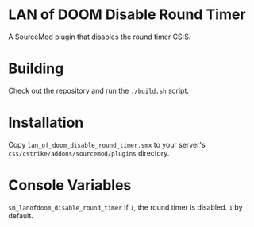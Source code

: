 # LAN of DOOM Disable Round Timer
A SourceMod plugin that disables the round timer CS:S.

# Building
Check out the repository and run the ``./build.sh`` script.

# Installation
Copy ``lan_of_doom_disable_round_timer.smx`` to your server's
``css/cstrike/addons/sourcemod/plugins`` directory.

# Console Variables

``sm_lanofdoom_disable_round_timer`` If ``1``, the round timer is disabled.
``1`` by default.